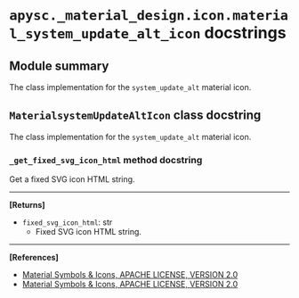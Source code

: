 # `apysc._material_design.icon.material_system_update_alt_icon` docstrings

## Module summary

The class implementation for the `system_update_alt` material icon.

## `MaterialsystemUpdateAltIcon` class docstring

The class implementation for the `system_update_alt` material icon.

### `_get_fixed_svg_icon_html` method docstring

Get a fixed SVG icon HTML string.<hr>

**[Returns]**

- `fixed_svg_icon_html`: str
  - Fixed SVG icon HTML string.

<hr>

**[References]**

- [Material Symbols & Icons, APACHE LICENSE, VERSION 2.0](https://fonts.google.com/icons?icon.size=24&icon.color=%23e8eaed)
- [Material Symbols & Icons, APACHE LICENSE, VERSION 2.0](https://www.apache.org/licenses/LICENSE-2.0.html)